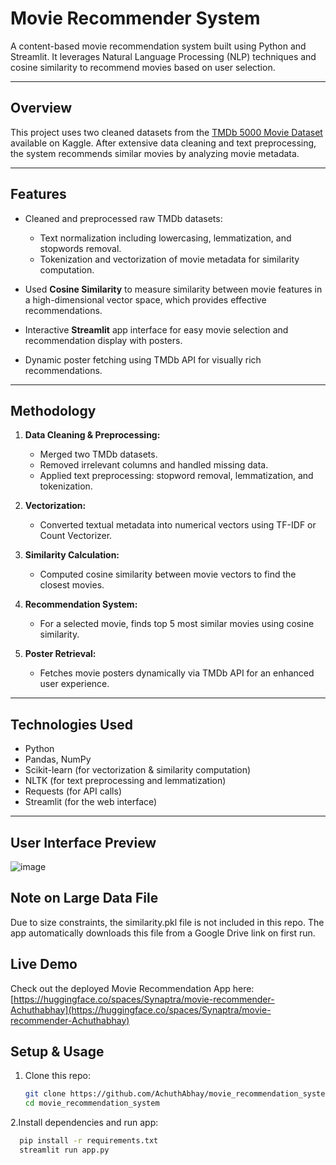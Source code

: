 # Movie Recommender System

A content-based movie recommendation system built using Python and Streamlit. It leverages Natural Language Processing (NLP) techniques and cosine similarity to recommend movies based on user selection.

---

## Overview

This project uses two cleaned datasets from the [TMDb 5000 Movie Dataset](https://www.kaggle.com/tmdb/tmdb-movie-metadata) available on Kaggle. After extensive data cleaning and text preprocessing, the system recommends similar movies by analyzing movie metadata.

---

## Features

- Cleaned and preprocessed raw TMDb datasets:
  - Text normalization including lowercasing, lemmatization, and stopwords removal.
  - Tokenization and vectorization of movie metadata for similarity computation.

- Used **Cosine Similarity** to measure similarity between movie features in a high-dimensional vector space, which provides effective recommendations.

- Interactive **Streamlit** app interface for easy movie selection and recommendation display with posters.

- Dynamic poster fetching using TMDb API for visually rich recommendations.

---

## Methodology

1. **Data Cleaning & Preprocessing:**  
   - Merged two TMDb datasets.  
   - Removed irrelevant columns and handled missing data.  
   - Applied text preprocessing: stopword removal, lemmatization, and tokenization.

2. **Vectorization:**  
   - Converted textual metadata into numerical vectors using TF-IDF or Count Vectorizer.

3. **Similarity Calculation:**  
   - Computed cosine similarity between movie vectors to find the closest movies.

4. **Recommendation System:**  
   - For a selected movie, finds top 5 most similar movies using cosine similarity.

5. **Poster Retrieval:**  
   - Fetches movie posters dynamically via TMDb API for an enhanced user experience.

---

## Technologies Used

- Python  
- Pandas, NumPy  
- Scikit-learn (for vectorization & similarity computation)  
- NLTK (for text preprocessing and lemmatization)  
- Requests (for API calls)  
- Streamlit (for the web interface)  

---
## User Interface Preview

![image](https://github.com/user-attachments/assets/9485fcd8-cea4-466e-8e91-790db74bdd12)



## Note on Large Data File
  Due to size constraints, the similarity.pkl file is not included in this repo. The app automatically downloads this file from a Google Drive link on first run.

## Live Demo

Check out the deployed Movie Recommendation App here:  
[https://huggingface.co/spaces/Synaptra/movie-recommender-Achuthabhay](https://huggingface.co/spaces/Synaptra/movie-recommender-Achuthabhay)

  

## Setup & Usage

1. Clone this repo:  
   ```bash
   git clone https://github.com/AchuthAbhay/movie_recommendation_system.git
   cd movie_recommendation_system
2.Install dependencies and run app:  
  ```bash
    pip install -r requirements.txt
    streamlit run app.py

